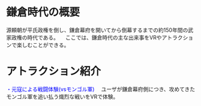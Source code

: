 # 鎌倉時代の概要
  源頼朝が平氏政権を倒し、鎌倉幕府を開いてから倒幕するまでの約150年間の武家政権の時代である。
  　ここでは、鎌倉時代の主な出来事をVRやアトラクションで楽しむことができる。


# アトラクション紹介
  <span style="color: blue;">・元寇による戦闘体験(vsモンゴル軍)</span>
  　ユーザが鎌倉幕府側につき、攻めてきたモンゴル軍を追い払う熾烈な戦いをVRで体験。
